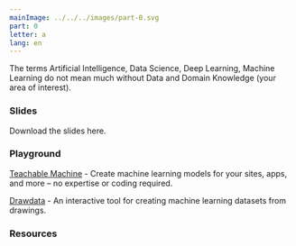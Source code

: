 ```yaml
---
mainImage: ../../../images/part-0.svg
part: 0
letter: a
lang: en
---
```


<div class="content">

The terms Artificial Intelligence, Data Science, Deep Learning, Machine Learning do not mean much without Data and Domain Knowledge (your area of interest).

### Slides
Download the slides here.

### Playground
[Teachable Machine](https://teachablemachine.withgoogle.com/) - Create machine learning models for your sites, apps, and more – no expertise or coding required.

[Drawdata](https://calmcode.io/labs/drawdata.html) - An interactive tool for creating machine learning datasets from drawings.

### Resources

</div>
